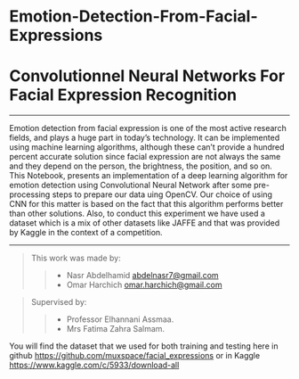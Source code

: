 # Emotion-Detection-From-Facial-Expressions

# Convolutionnel Neural Networks For Facial Expression Recognition 
****
Emotion detection from facial expression is one of the most active research fields, and plays a huge part in today’s technology. It can be implemented using machine learning algorithms, although these can’t provide  a hundred percent accurate solution since facial expression are not always the same and they depend on the person, the brightness, the position, and so on. This Notebook, presents an implementation of a deep learning algorithm for emotion detection using Convolutional Neural Network after some pre-processing steps to prepare our data uing OpenCV. Our choice of using CNN for this matter is based on the fact that this algorithm performs better than other solutions. Also, to conduct this experiment we have used a dataset which is a mix of other datasets like JAFFE and that was provided by Kaggle in the context of a competition.

****
>This work was made by:
 >>   * Nasr Abdelhamid   abdelnasr7@gmail.com
 >>   * Omar Harchich     omar.harchich@gmail.com
 
>Supervised by:
 >>   * Professor Elhannani Assmaa.
 >>   * Mrs Fatima Zahra Salmam.

You will find the dataset that we used for both training and testing  here in github https://github.com/muxspace/facial_expressions or in Kaggle https://www.kaggle.com/c/5933/download-all

